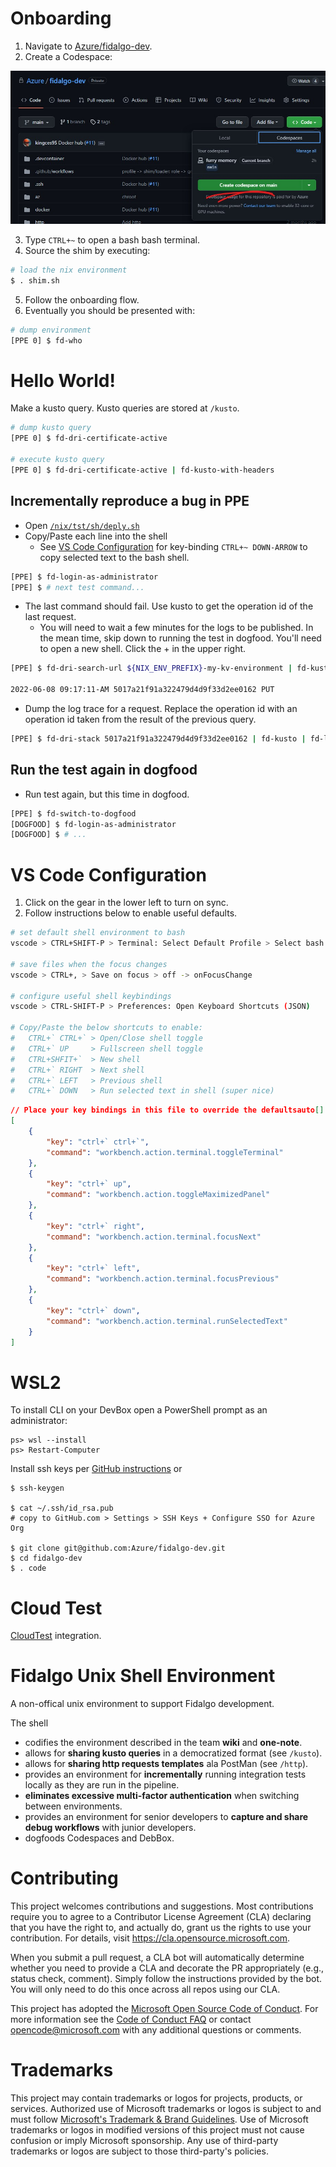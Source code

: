 # Onboarding
1. Navigate to [Azure/fidalgo-dev](https://github.com/Azure/fidalgo-dev).
2. Create a Codespace:

![Create Codespace](/.img/CreateCodespace.jpg "Click 'Create codespace on main'")

3. Type `CTRL+~` to open a bash bash terminal.
4. Source the shim by executing:
```bash
# load the nix environment
$ . shim.sh
```
5. Follow the onboarding flow.
6. Eventually you should be presented with:
```bash
# dump environment
[PPE 0] $ fd-who
```
# Hello World! 
Make a kusto query. Kusto queries are stored at `/kusto`.
```bash
# dump kusto query
[PPE 0] $ fd-dri-certificate-active

# execute kusto query
[PPE 0] $ fd-dri-certificate-active | fd-kusto-with-headers
```
## Incrementally reproduce a bug in PPE

- Open [`/nix/tst/sh/deply.sh`](/nix/tst/sh/deploy.sh)
- Copy/Paste each line into the shell
  - See [VS Code Configuration](#vs-code-configuration) for key-binding `CTRL+~ DOWN-ARROW` to copy selected text to the bash shell.
```bash
[PPE] $ fd-login-as-administrator
[PPE] $ # next test command...
```
- The last command should fail. Use kusto to get the operation id of the last request.
  - You will need to wait a few minutes for the logs to be published. In the mean time, skip down to running the test in dogfood. You'll need to open a new shell. Click the + in the upper right.
```bash
[PPE] $ fd-dri-search-url ${NIX_ENV_PREFIX}-my-kv-environment | fd-kusto | fd-line-fit

2022-06-08 09:17:11-AM 5017a21f91a322479d4d9f33d2ee0162 PUT
```
- Dump the log trace for a request. Replace the operation id with an operation id taken from the result of the previous query.
```bash
[PPE] $ fd-dri-stack 5017a21f91a322479d4d9f33d2ee0162 | fd-kusto | fd-line-fit | head -n 20
```
## Run the test again in dogfood
- Run test again, but this time in dogfood.
```bash
[PPE] $ fd-switch-to-dogfood
[DOGFOOD] $ fd-login-as-administrator
[DOGFOOD] $ # ...
```
# VS Code Configuration
1. Click on the gear in the lower left to turn on sync.
2. Follow instructions below to enable useful defaults.
```bash
# set default shell environment to bash
vscode > CTRL+SHIFT-P > Terminal: Select Default Profile > Select bash

# save files when the focus changes
vscode > CTRL+, > Save on focus > off -> onFocusChange

# configure useful shell keybindings
vscode > CTRL-SHIFT-P > Preferences: Open Keyboard Shortcuts (JSON) 

# Copy/Paste the below shortcuts to enable:
#   CTRL+` CTRL+` > Open/Close shell toggle
#   CTRL+` UP     > Fullscreen shell toggle
#   CTRL+SHFIT+`  > New shell
#   CTRL+` RIGHT  > Next shell
#   CTRL+` LEFT   > Previous shell
#   CTRL+` DOWN   > Run selected text in shell (super nice)
```
```json
// Place your key bindings in this file to override the defaultsauto[]
[
    {
        "key": "ctrl+` ctrl+`",
        "command": "workbench.action.terminal.toggleTerminal"
    },
    {
        "key": "ctrl+` up",
        "command": "workbench.action.toggleMaximizedPanel"
    },
    {
        "key": "ctrl+` right",
        "command": "workbench.action.terminal.focusNext"
    },
    {
        "key": "ctrl+` left",
        "command": "workbench.action.terminal.focusPrevious"
    },
    {
        "key": "ctrl+` down",
        "command": "workbench.action.terminal.runSelectedText"
    }
]
```
# WSL2
To install CLI on your DevBox open a PowerShell prompt as an administrator:
```
ps> wsl --install
ps> Restart-Computer
```
Install ssh keys per [GitHub instructions](https://docs.github.com/en/authentication/connecting-to-github-with-ssh/adding-a-new-ssh-key-to-your-github-account) or
```
$ ssh-keygen

$ cat ~/.ssh/id_rsa.pub
# copy to GitHub.com > Settings > SSH Keys + Configure SSO for Azure Org

$ git clone git@github.com:Azure/fidalgo-dev.git
$ cd fidalgo-dev
$ . code
```

# Cloud Test
[CloudTest](https://eng.ms/docs/more/developer-guides/cloudtest-user-guide/cloudtest/what-is-cloudtest) integration. 
# Fidalgo Unix Shell Environment
A non-offical unix environment to support Fidalgo development. 

The shell 
- codifies the environment described in the team **wiki** and **one-note**.
- allows for **sharing kusto queries** in a democratized format (see `/kusto`).
- allows for **sharing http requests templates** ala PostMan (see `/http`).
- provides an environment for **incrementally** running integration tests locally as they are run in the pipeline.
- **eliminates excessive multi-factor authentication** when switching between environments.
- provides an environment for senior developers to **capture and share debug workflows** with junior developers.
- dogfoods Codespaces and DebBox.

# Contributing

This project welcomes contributions and suggestions.  Most contributions require you to agree to a
Contributor License Agreement (CLA) declaring that you have the right to, and actually do, grant us
the rights to use your contribution. For details, visit https://cla.opensource.microsoft.com.

When you submit a pull request, a CLA bot will automatically determine whether you need to provide
a CLA and decorate the PR appropriately (e.g., status check, comment). Simply follow the instructions
provided by the bot. You will only need to do this once across all repos using our CLA.

This project has adopted the [Microsoft Open Source Code of Conduct](https://opensource.microsoft.com/codeofconduct/).
For more information see the [Code of Conduct FAQ](https://opensource.microsoft.com/codeofconduct/faq/) or
contact [opencode@microsoft.com](mailto:opencode@microsoft.com) with any additional questions or comments.

# Trademarks

This project may contain trademarks or logos for projects, products, or services. Authorized use of Microsoft 
trademarks or logos is subject to and must follow 
[Microsoft's Trademark & Brand Guidelines](https://www.microsoft.com/en-us/legal/intellectualproperty/trademarks/usage/general).
Use of Microsoft trademarks or logos in modified versions of this project must not cause confusion or imply Microsoft sponsorship.
Any use of third-party trademarks or logos are subject to those third-party's policies.
